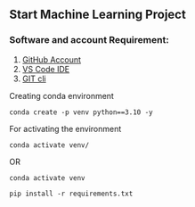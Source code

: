 ## Start Machine Learning Project

### Software and account Requirement:

1. [GitHub Account](https://github.com/)
2. [VS Code IDE](https://code.visualstudio.com/)
3. [GIT cli](https://git-scm.com/downloads)

Creating conda environment
```
conda create -p venv python==3.10 -y
```

For activating the environment
```
conda activate venv/
```
OR
```
conda activate venv
```

```
pip install -r requirements.txt
```